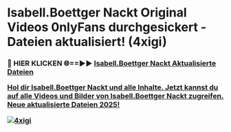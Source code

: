 # Isabell.Boettger Nackt Original Videos 0nlyFans durchgesickert - Dateien aktualisiert! (4xigi)

<h3>🔴 HIER KLICKEN 🌐==►► <a href="https://tinyurl.com/h6vf6nb8" rel="nofollow">Isabell.Boettger Nackt Aktualisierte Dateien

Hol dir Isabell.Boettger Nackt und alle Inhalte. Jetzt kannst du auf alle Videos und Bilder von Isabell.Boettger Nackt zugreifen. Neue aktualisierte Dateien 2025!

[![4xigi](https://i.imgur.com/sD4kR3V.gif)](https://tinyurl.com/h6vf6nb8)

